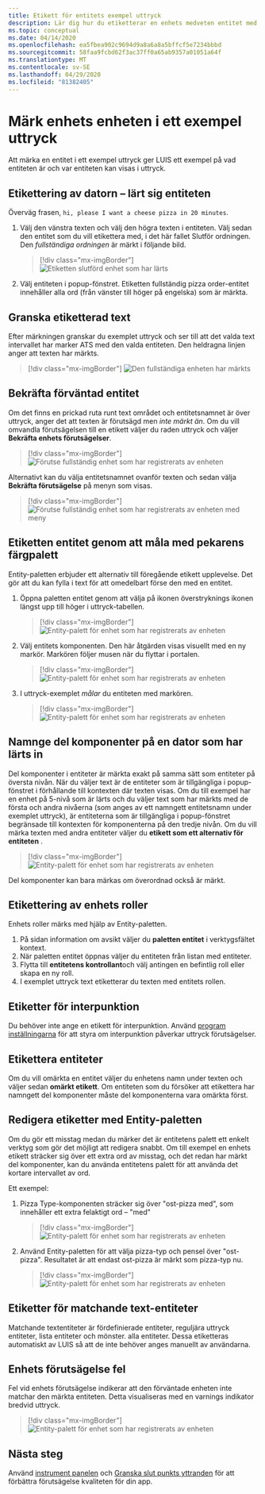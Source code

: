 ```yaml
---
title: Etikett för entitets exempel uttryck
description: Lär dig hur du etiketterar en enhets medveten entitet med del komponenter i ett exempel på en uttryck på LUIS-portalen.
ms.topic: conceptual
ms.date: 04/14/2020
ms.openlocfilehash: ea5fbea902c9694d9a8a6a8a5bffcf5e7234bbbd
ms.sourcegitcommit: 58faa9fcbd62f3ac37ff0a65ab9357a01051a64f
ms.translationtype: MT
ms.contentlocale: sv-SE
ms.lasthandoff: 04/29/2020
ms.locfileid: "81382405"
---
```

# <a name="label-machine-learned-entity-in-an-example-utterance"></a>Märk enhets enheten i ett exempel uttryck

Att märka en entitet i ett exempel uttryck ger LUIS ett exempel på vad entiteten är och var entiteten kan visas i uttryck.

## <a name="labeling-machine-learned-entity"></a>Etikettering av datorn – lärt sig entiteten

Överväg frasen, `hi, please I want a cheese pizza in 20 minutes`.

1. Välj den vänstra texten och välj den högra texten i entiteten. Välj sedan den entitet som du vill etikettera med, i det här fallet Slutför ordningen. Den _fullständiga ordningen_ är märkt i följande bild.

    > [!div class="mx-imgBorder"]
    > ![Etiketten slutförd enhet som har lärts](media/label-utterances/example-1-label-machine-learned-entity-complete-order.png)

1. Välj entiteten i popup-fönstret. Etiketten fullständig pizza order-entitet innehåller alla ord (från vänster till höger på engelska) som är märkta.

## <a name="review-labeled-text"></a>Granska etiketterad text

Efter märkningen granskar du exemplet uttryck och ser till att det valda text intervallet har marker ATS med den valda entiteten. Den heldragna linjen anger att texten har märkts.

> [!div class="mx-imgBorder"]
> ![Den fullständiga enheten har märkts](media/label-utterances/example-1-label-machine-learned-entity-complete-order-labeled.png)

## <a name="confirm-predicted-entity"></a>Bekräfta förväntad entitet

Om det finns en prickad ruta runt text området och entitetsnamnet är över uttryck, anger det att texten är förutsägd men _inte märkt än_. Om du vill omvandla förutsägelsen till en etikett väljer du raden uttryck och väljer **Bekräfta enhets förutsägelser**.

> [!div class="mx-imgBorder"]
> ![Förutse fullständig enhet som har registrerats av enheten](media/label-utterances/example-1-label-machine-learned-entity-complete-order-predicted.png)

Alternativt kan du välja entitetsnamnet ovanför texten och sedan välja **Bekräfta förutsägelse** på menyn som visas.

> [!div class="mx-imgBorder"]
> ![Förutse fullständig enhet som har registrerats av enheten med meny](media/label-utterances/example-1-label-machine-learned-entity-complete-order-predicted-menu.png)

## <a name="label-entity-by-painting-with-entity-palette-cursor"></a>Etiketten entitet genom att måla med pekarens färgpalett

Entity-paletten erbjuder ett alternativ till föregående etikett upplevelse. Det gör att du kan fylla i text för att omedelbart förse den med en entitet.

1. Öppna paletten entitet genom att välja på ikonen överstryknings ikonen längst upp till höger i uttryck-tabellen.

    > [!div class="mx-imgBorder"]
    > ![Entity-palett för enhet som har registrerats av enheten](media/label-utterances/example-1-label-machine-learned-entity-palette.png)

2. Välj entitets komponenten. Den här åtgärden visas visuellt med en ny markör. Markören följer musen när du flyttar i portalen.

    > [!div class="mx-imgBorder"]
    > ![Entity-palett för enhet som har registrerats av enheten](media/label-utterances/example-1-label-machine-learned-entity-palette-menu.png)

3. I uttryck-exemplet _målar_ du entiteten med markören.

    > [!div class="mx-imgBorder"]
    > ![Entity-palett för enhet som har registrerats av enheten](media/label-utterances/example-1-label-machine-learned-entity-palette-label-action.png)

## <a name="labeling-subcomponents-of-a-machine-learned-entity"></a>Namnge del komponenter på en dator som har lärts in

Del komponenter i entiteter är märkta exakt på samma sätt som entiteter på översta nivån. När du väljer text är de entiteter som är tillgängliga i popup-fönstret i förhållande till kontexten där texten visas. Om du till exempel har en enhet på 5-nivå som är lärts och du väljer text som har märkts med de första och andra nivåerna (som anges av ett namngett entitetsnamn under exemplet uttryck), är entiteterna som är tillgängliga i popup-fönstret begränsade till kontexten för komponenterna på den tredje nivån. Om du vill märka texten med andra entiteter väljer du **etikett som ett alternativ för entiteten** .

> [!div class="mx-imgBorder"]
> ![Entity-palett för enhet som har registrerats av enheten](media/label-utterances/example-1-label-machine-learned-entity-subcomponent.png)

Del komponenter kan bara märkas om överordnad också är märkt.

## <a name="labeling-entity-roles"></a>Etikettering av enhets roller

Enhets roller märks med hjälp av Entity-paletten.

1. På sidan information om avsikt väljer du **paletten entitet** i verktygsfältet kontext.
1. När paletten entitet öppnas väljer du entiteten från listan med entiteter.
1. Flytta till **entitetens kontrollant**och välj antingen en befintlig roll eller skapa en ny roll.
1. I exemplet uttryck text etiketterar du texten med entitets rollen.

## <a name="labeling-for-punctuation"></a>Etiketter för interpunktion

Du behöver inte ange en etikett för interpunktion. Använd [program inställningarna](luis-reference-application-settings.md) för att styra om interpunktion påverkar uttryck förutsägelser.

## <a name="unlabel-entities"></a>Etikettera entiteter

Om du vill omärkta en entitet väljer du enhetens namn under texten och väljer sedan **omärkt etikett**. Om entiteten som du försöker att etikettera har namngett del komponenter måste del komponenterna vara omärkta först.

## <a name="editing-labels-using-the-entity-palette"></a>Redigera etiketter med Entity-paletten

Om du gör ett misstag medan du märker det är entitetens palett ett enkelt verktyg som gör det möjligt att redigera snabbt. Om till exempel en enhets etikett sträcker sig över ett extra ord av misstag, och det redan har märkt del komponenter, kan du använda entitetens palett för att använda det kortare intervallet av ord.

Ett exempel:

1. Pizza Type-komponenten sträcker sig över "ost-pizza med", som innehåller ett extra felaktigt ord – "med"

    > [!div class="mx-imgBorder"]
    > ![Entity-palett för enhet som har registrerats av enheten](media/label-utterances/edit-label-with-palette-1.png)

2. Använd Entity-paletten för att välja pizza-typ och pensel över "ost-pizza". Resultatet är att endast ost-pizza är märkt som pizza-typ nu.

    > [!div class="mx-imgBorder"]
    > ![Entity-palett för enhet som har registrerats av enheten](media/label-utterances/edit-label-with-palette-2.png)

## <a name="labels-for-matching-text-entities"></a>Etiketter för matchande text-entiteter

Matchande textentiteter är fördefinierade entiteter, reguljära uttryck entiteter, lista entiteter och mönster. alla entiteter. Dessa etiketteras automatiskt av LUIS så att de inte behöver anges manuellt av användarna.

## <a name="entity-prediction-errors"></a>Enhets förutsägelse fel

Fel vid enhets förutsägelse indikerar att den förväntade enheten inte matchar den märkta entiteten. Detta visualiseras med en varnings indikator bredvid uttryck.

> [!div class="mx-imgBorder"]
> ![Entity-palett för enhet som har registrerats av enheten](media/label-utterances/example-utterance-indicates-prediction-error.png)

## <a name="next-steps"></a>Nästa steg

Använd [instrument panelen](luis-how-to-use-dashboard.md) och [Granska slut punkts yttranden](luis-how-to-review-endpoint-utterances.md) för att förbättra förutsägelse kvaliteten för din app.